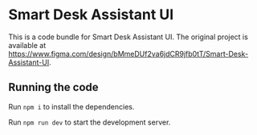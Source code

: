 
  # Smart Desk Assistant UI

  This is a code bundle for Smart Desk Assistant UI. The original project is available at https://www.figma.com/design/bMmeDUf2va6jdCR9jfb0tT/Smart-Desk-Assistant-UI.

  ## Running the code

  Run `npm i` to install the dependencies.

  Run `npm run dev` to start the development server.
  